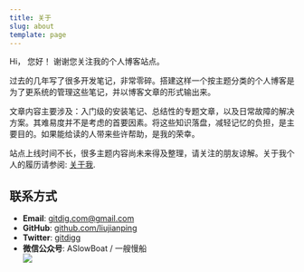 ```yaml
---
title: 关于
slug: about
template: page
---
```


Hi， 您好！ 谢谢您关注我的个人博客站点。

过去的几年写了很多开发笔记，非常零碎。搭建这样一个按主题分类的个人博客是为了更系统的管理这些笔记，并以博客文章的形式输出来。

文章内容主要涉及：入门级的安装笔记、总结性的专题文章，以及日常故障的解决方案。其难易度并不是考虑的首要因素。将这些知识落盘，减轻记忆的负担，是主要目的。如果能给读的人带来些许帮助，是我的荣幸。

站点上线时间不长，很多主题内容尚未来得及整理，请关注的朋友谅解。关于我个人的履历请参阅: [关于我](/resume).

## 联系方式

<ul>
    <li>
    <strong>Email</strong>: 
    <a href="mailto:gitdig.com@gmail.com">gitdig.com@gmail.com</a>
    </li>
    <li>
    <strong>GitHub</strong>:
    <a target="_blank" rel="noopener noreferrer" href="https://github.com/liujianping">github.com/liujianping</a>
    </li>
    <li>
    <strong>Twitter</strong>:
    <a href="https://twitter.com/gitdigg" target="_blank" rel="noopener noreferrer">
          gitdigg
    </a>
    </li>
    <li>
    <strong>微信公众号</strong>: 
    ASlowBoat / 一艘慢船
    </li>
    <image src="/logos/weixin.jpg" />
</ul>



